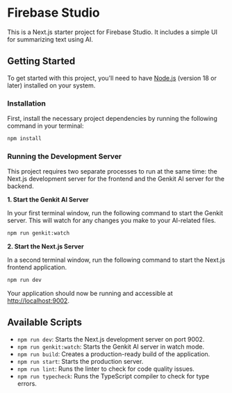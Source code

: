 # Firebase Studio

This is a Next.js starter project for Firebase Studio. It includes a simple UI for summarizing text using AI.

## Getting Started

To get started with this project, you'll need to have [Node.js](https://nodejs.org/) (version 18 or later) installed on your system.

### Installation

First, install the necessary project dependencies by running the following command in your terminal:

```bash
npm install
```

### Running the Development Server

This project requires two separate processes to run at the same time: the Next.js development server for the frontend and the Genkit AI server for the backend.

**1. Start the Genkit AI Server**

In your first terminal window, run the following command to start the Genkit server. This will watch for any changes you make to your AI-related files.

```bash
npm run genkit:watch
```

**2. Start the Next.js Server**

In a second terminal window, run the following command to start the Next.js frontend application.

```bash
npm run dev
```

Your application should now be running and accessible at [http://localhost:9002](http://localhost:9002).

## Available Scripts

-   `npm run dev`: Starts the Next.js development server on port 9002.
-   `npm run genkit:watch`: Starts the Genkit AI server in watch mode.
-   `npm run build`: Creates a production-ready build of the application.
-   `npm run start`: Starts the production server.
-   `npm run lint`: Runs the linter to check for code quality issues.
-   `npm run typecheck`: Runs the TypeScript compiler to check for type errors.
